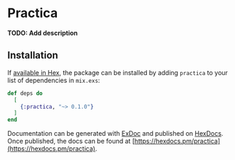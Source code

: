 # Practica

**TODO: Add description**

## Installation

If [available in Hex](https://hex.pm/docs/publish), the package can be installed
by adding `practica` to your list of dependencies in `mix.exs`:

```elixir
def deps do
  [
    {:practica, "~> 0.1.0"}
  ]
end
```

Documentation can be generated with [ExDoc](https://github.com/elixir-lang/ex_doc)
and published on [HexDocs](https://hexdocs.pm). Once published, the docs can
be found at [https://hexdocs.pm/practica](https://hexdocs.pm/practica).

